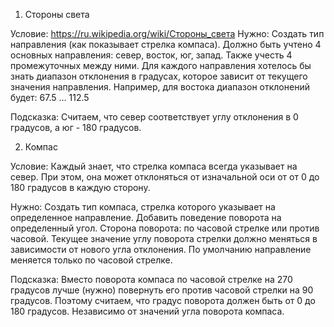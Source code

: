 1. Стороны света

Условие:
https://ru.wikipedia.org/wiki/Стороны_света
Нужно:
Создать тип направления (как показывает стрелка компаса). Должно быть учтено 4 основных направления: север, восток, юг, запад. Также учесть 4 промежуточных между ними.
Для каждого направления хотелось бы знать диапазон отклонения в градусах, которое зависит от текущего значения направления. Например, для востока диапазон отклонений будет: 67.5 … 112.5

Подсказка:
Считаем, что север соответствует углу отклонения в 0 градусов, а юг - 180 градусов.


2. Компас

Условие:
Каждый знает, что стрелка компаса всегда указывает на север. При этом, она может отклоняться от изначальной оси от от 0 до 180 градусов в каждую сторону. 

Нужно:
Создать тип компаса, стрелка которого указывает на определенное направление. 
Добавить поведение поворота на определенный угол. Сторона поворота: по часовой стрелке или против часовой.
Текущее значение углу поворота стрелки должно меняться в зависимости от нового угла отклонения. По умолчанию направление меняется только по часовой стрелке.

Подсказка:
Вместо поворота компаса по часовой стрелке на 270 градусов лучше (нужно) повернуть его против часовой стрелки на 90 градусов. Поэтому считаем, что градус поворота должен быть от 0 до 180 градусов. Независимо от значений угла поворота компаса.

